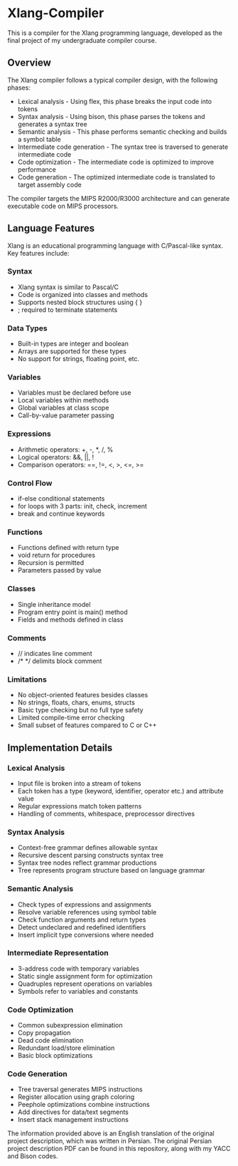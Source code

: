 # Xlang-Compiler

This is a compiler for the Xlang programming language, developed as the final project of my undergraduate compiler course.

## Overview

The Xlang compiler follows a typical compiler design, with the following phases:

- Lexical analysis - Using flex, this phase breaks the input code into tokens 
- Syntax analysis - Using bison, this phase parses the tokens and generates a syntax tree
- Semantic analysis - This phase performs semantic checking and builds a symbol table
- Intermediate code generation - The syntax tree is traversed to generate intermediate code
- Code optimization - The intermediate code is optimized to improve performance
- Code generation - The optimized intermediate code is translated to target assembly code

The compiler targets the MIPS R2000/R3000 architecture and can generate executable code on MIPS processors.

## Language Features

Xlang is an educational programming language with C/Pascal-like syntax. Key features include:

### Syntax
- Xlang syntax is similar to Pascal/C
- Code is organized into classes and methods
- Supports nested block structures using { }
- ; required to terminate statements

### Data Types

- Built-in types are integer and boolean
- Arrays are supported for these types
- No support for strings, floating point, etc.

### Variables

- Variables must be declared before use
- Local variables within methods
- Global variables at class scope
- Call-by-value parameter passing

### Expressions

- Arithmetic operators: +, -, *, /, %
- Logical operators: &&, ||, !
- Comparison operators: ==, !=, <, >, <=, >=

### Control Flow

- if-else conditional statements 
- for loops with 3 parts: init, check, increment
- break and continue keywords

### Functions

- Functions defined with return type
- void return for procedures
- Recursion is permitted
- Parameters passed by value

### Classes

- Single inheritance model
- Program entry point is main() method
- Fields and methods defined in class

### Comments 

- // indicates line comment
- /* */ delimits block comment

### Limitations

- No object-oriented features besides classes
- No strings, floats, chars, enums, structs
- Basic type checking but no full type safety
- Limited compile-time error checking
- Small subset of features compared to C or C++

## Implementation Details

### Lexical Analysis

- Input file is broken into a stream of tokens
- Each token has a type (keyword, identifier, operator etc.) and attribute value
- Regular expressions match token patterns
- Handling of comments, whitespace, preprocessor directives

### Syntax Analysis

- Context-free grammar defines allowable syntax
- Recursive descent parsing constructs syntax tree
- Syntax tree nodes reflect grammar productions 
- Tree represents program structure based on language grammar

### Semantic Analysis

- Check types of expressions and assignments
- Resolve variable references using symbol table
- Check function arguments and return types
- Detect undeclared and redefined identifiers
- Insert implicit type conversions where needed

### Intermediate Representation

- 3-address code with temporary variables 
- Static single assignment form for optimization
- Quadruples represent operations on variables
- Symbols refer to variables and constants

### Code Optimization

- Common subexpression elimination
- Copy propagation
- Dead code elimination
- Redundant load/store elimination
- Basic block optimizations

### Code Generation

- Tree traversal generates MIPS instructions
- Register allocation using graph coloring
- Peephole optimizations combine instructions
- Add directives for data/text segments
- Insert stack management instructions

The information provided above is an English translation of the original project description, which was written in Persian. The original Persian project description PDF can be found in this repository, along with my YACC and Bison codes.
